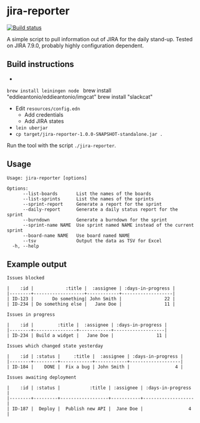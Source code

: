# jira-reporter

<p>
  <a href="https://github.com/stubillwhite/jira-reporter"><img alt="Build status" src="https://github.com/stubillwhite/jira-reporter/workflows/build-and-test/badge.svg"></a>
</p>

A simple script to pull information out of JIRA for the daily stand-up. Tested on JIRA 7.9.0, probably highly configuration dependent.

## Build instructions

- 

`brew install leiningen node `
brew install "eddieantonio/eddieantonio/imgcat"
brew install "slackcat"




- Edit `resources/config.edn`
    - Add credentials
    - Add JIRA states
- `lein uberjar`
- `cp target/jira-reporter-1.0.0-SNAPSHOT-standalone.jar .`

Run the tool with the script `./jira-reporter`.

## Usage

    Usage: jira-reporter [options]
    
    Options:
          --list-boards       List the names of the boards
          --list-sprints      List the names of the sprints
          --sprint-report     Generate a report for the sprint
          --daily-report      Generate a daily status report for the sprint
          --burndown          Generate a burndown for the sprint
          --sprint-name NAME  Use sprint named NAME instead of the current sprint
          --board-name NAME   Use board named NAME
          --tsv               Output the data as TSV for Excel
      -h, --help

## Example output

    Issues blocked
    
    |    :id |            :title |  :assignee | :days-in-progress |
    |--------+-------------------+------------+-------------------|
    | ID-123 |       Do something| John Smith |                22 |
    | ID-234 | Do something else |   Jane Doe |                11 |
    
    Issues in progress
    
    |    :id |         :title |  :assignee | :days-in-progress |
    |--------+----------------+------------+-------------------|
    | ID-234 | Build a widget |   Jane Doe |                11 |
    
    Issues which changed state yesterday
    
    |    :id | :status |     :title |  :assignee | :days-in-progress |
    |--------+---------+------------+------------+-------------------|
    | ID-184 |    DONE |  Fix a bug | John Smith |                 4 |
    
    Issues awaiting deployment
    
    |    :id | :status |           :title | :assignee | :days-in-progress |
    |--------+---------+------------------+-----------+-------------------|
    | ID-187 |  Deploy |  Publish new API |  Jane Doe |                 4 |
